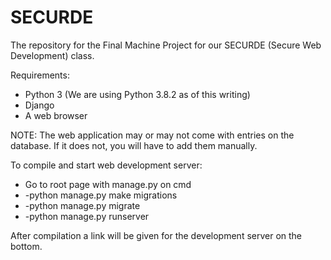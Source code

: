 # SECURDE
The repository for the Final Machine Project for our SECURDE (Secure Web Development) class.

Requirements:
- Python 3 (We are using Python 3.8.2 as of this writing)
- Django
- A web browser

NOTE: The web application may or may not come with entries on the database. If it does not, you will have to add them manually.

To compile and start web development server:
- Go to root page with manage.py on cmd
- -python manage.py make migrations
- -python manage.py migrate
- -python manage.py runserver

After compilation a link will be given for the development server on the bottom.

